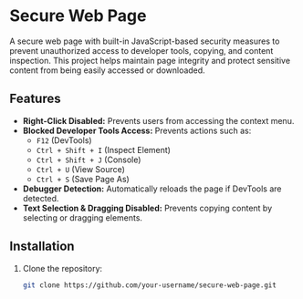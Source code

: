 # Secure Web Page

A secure web page with built-in JavaScript-based security measures to prevent unauthorized access to developer tools, copying, and content inspection. This project helps maintain page integrity and protect sensitive content from being easily accessed or downloaded.

## Features

- **Right-Click Disabled:** Prevents users from accessing the context menu.
- **Blocked Developer Tools Access:** Prevents actions such as:
  - `F12` (DevTools)
  - `Ctrl + Shift + I` (Inspect Element)
  - `Ctrl + Shift + J` (Console)
  - `Ctrl + U` (View Source)
  - `Ctrl + S` (Save Page As)
- **Debugger Detection:** Automatically reloads the page if DevTools are detected.
- **Text Selection & Dragging Disabled:** Prevents copying content by selecting or dragging elements.

## Installation

1. Clone the repository:
   ```sh
   git clone https://github.com/your-username/secure-web-page.git
